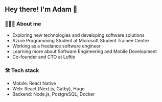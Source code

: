 ## Hey there! I'm Adam 👋

### 🧑🏻‍💻 About me

- Exploring new technologies and developing software solutions
- Azure Programming Student at Microsoft Student Trainee Centre
- Working as a freelance software engineer
- Learning more about Software Engineering and Mobile Development
- Co-founder and CTO at Luftio

### 🛠 Tech stack

- Mobile: React Native
- Web: React (Next.js, Gatby), Hugo
- Backend: Node.js, PostgreSQL, Docker
